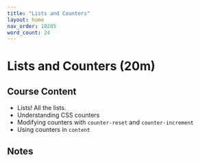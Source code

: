 ```yaml
---
title: "Lists and Counters"
layout: home
nav_order: 10205
word_count: 24
---
```

# Lists and Counters (20m)

## Course Content

- Lists! All the lists.
- Understanding CSS counters
- Modifying counters with `counter-reset` and `counter-increment`
- Using counters in `content`

## Notes








